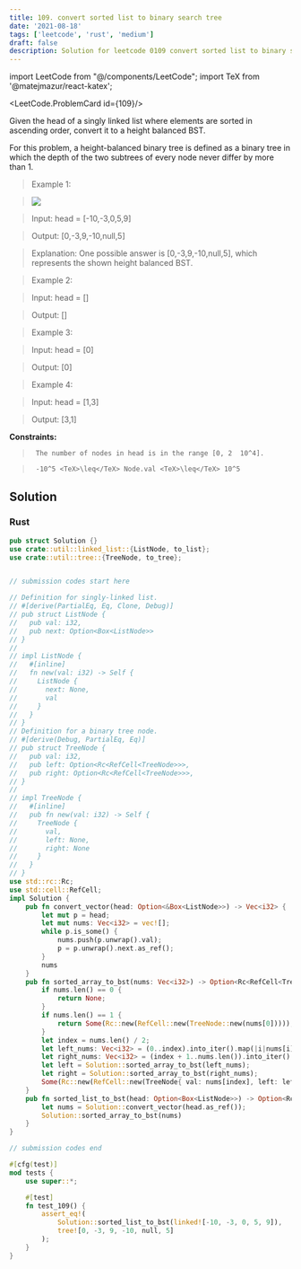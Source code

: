 ```yaml
---
title: 109. convert sorted list to binary search tree
date: '2021-08-18'
tags: ['leetcode', 'rust', 'medium']
draft: false
description: Solution for leetcode 0109 convert sorted list to binary search tree
---
```

import LeetCode from "@/components/LeetCode";
import TeX from '@matejmazur/react-katex';

<LeetCode.ProblemCard id={109}/>
 

  Given the head of a singly linked list where elements are sorted in ascending order, convert it to a height balanced BST.

  For this problem, a height-balanced binary tree is defined as a binary tree in which the depth of the two subtrees of every node never differ by more than 1.

   

 >   Example 1:

 >   ![](https://assets.leetcode.com/uploads/2020/08/17/linked.jpg)

 >   Input: head <TeX>=</TeX> [-10,-3,0,5,9]

 >   Output: [0,-3,9,-10,null,5]

 >   Explanation: One possible answer is [0,-3,9,-10,null,5], which represents the shown height balanced BST.

  

 >   Example 2:

  

 >   Input: head <TeX>=</TeX> []

 >   Output: []

  

 >   Example 3:

  

 >   Input: head <TeX>=</TeX> [0]

 >   Output: [0]

  

 >   Example 4:

  

 >   Input: head <TeX>=</TeX> [1,3]

 >   Output: [3,1]

  

   

  **Constraints:**

  

 >   	The number of nodes in head is in the range [0, 2  10^4].

 >   	-10^5 <TeX>\leq</TeX> Node.val <TeX>\leq</TeX> 10^5


## Solution
### Rust
```rust
pub struct Solution {}
use crate::util::linked_list::{ListNode, to_list};
use crate::util::tree::{TreeNode, to_tree};


// submission codes start here

// Definition for singly-linked list.
// #[derive(PartialEq, Eq, Clone, Debug)]
// pub struct ListNode {
//   pub val: i32,
//   pub next: Option<Box<ListNode>>
// }
// 
// impl ListNode {
//   #[inline]
//   fn new(val: i32) -> Self {
//     ListNode {
//       next: None,
//       val
//     }
//   }
// }
// Definition for a binary tree node.
// #[derive(Debug, PartialEq, Eq)]
// pub struct TreeNode {
//   pub val: i32,
//   pub left: Option<Rc<RefCell<TreeNode>>>,
//   pub right: Option<Rc<RefCell<TreeNode>>>,
// }
// 
// impl TreeNode {
//   #[inline]
//   pub fn new(val: i32) -> Self {
//     TreeNode {
//       val,
//       left: None,
//       right: None
//     }
//   }
// }
use std::rc::Rc;
use std::cell::RefCell;
impl Solution {
    pub fn convert_vector(head: Option<&Box<ListNode>>) -> Vec<i32> {
        let mut p = head;
        let mut nums: Vec<i32> = vec![];
        while p.is_some() {
            nums.push(p.unwrap().val);
            p = p.unwrap().next.as_ref();
        }
        nums
    }
    pub fn sorted_array_to_bst(nums: Vec<i32>) -> Option<Rc<RefCell<TreeNode>>> {
        if nums.len() == 0 {
            return None;
        }
        if nums.len() == 1 {
            return Some(Rc::new(RefCell::new(TreeNode::new(nums[0]))));
        }
        let index = nums.len() / 2;
        let left_nums: Vec<i32> = (0..index).into_iter().map(|i|nums[i]).collect();
        let right_nums: Vec<i32> = (index + 1..nums.len()).into_iter().map(|i|nums[i]).collect();
        let left = Solution::sorted_array_to_bst(left_nums);
        let right = Solution::sorted_array_to_bst(right_nums);
        Some(Rc::new(RefCell::new(TreeNode{ val: nums[index], left: left, right: right})))
    }
    pub fn sorted_list_to_bst(head: Option<Box<ListNode>>) -> Option<Rc<RefCell<TreeNode>>> {
        let nums = Solution::convert_vector(head.as_ref());
        Solution::sorted_array_to_bst(nums)
    }
}

// submission codes end

#[cfg(test)]
mod tests {
    use super::*;

    #[test]
    fn test_109() {
        assert_eq!(
            Solution::sorted_list_to_bst(linked![-10, -3, 0, 5, 9]),
            tree![0, -3, 9, -10, null, 5]
        );
    }
}

```

